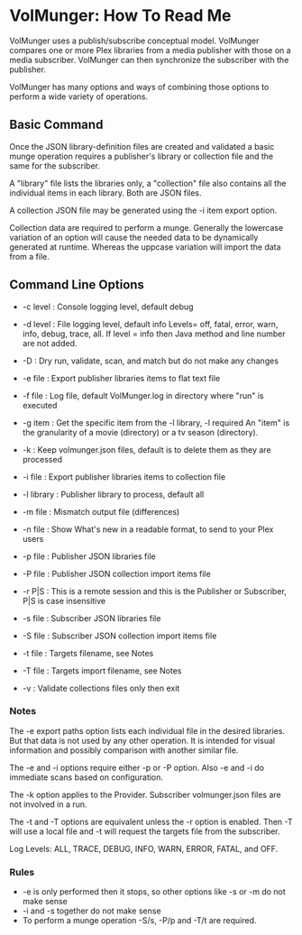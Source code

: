 
# VolMunger: How To Read Me

VolMunger uses a publish/subscribe conceptual model. VolMunger compares
one or more Plex libraries from a media publisher with those on a 
media subscriber. VolMunger can then synchronize the subscriber with
the publisher.

VolMunger has many options and ways of combining those options to perform
a wide variety of operations.

## Basic Command

Once the JSON library-definition files are created and validated a basic
munge operation requires a publisher's library or collection file and
the same for the subscriber.

A "library" file lists the libraries only, a "collection" file also contains
all the individual items in each library. Both are JSON files.

A collection JSON file may be generated using the -i item export option.

Collection data are required to perform a munge. Generally the lowercase
variation of an option will cause the needed data to be dynamically generated
at runtime. Whereas the uppcase variation will import the data from a file.

## Command Line Options

 * -c level : Console logging level, default debug
 
 * -d level : File logging level, default info 
      Levels= off, fatal, error, warn, info, debug, trace, all.
      If level = info then Java method and line number are not added.
 
 * -D : Dry run, validate, scan, and match but do not make any changes
 
 * -e file : Export publisher libraries items to flat text file
 
 * -f file : Log file, default VolMunger.log in directory where "run" is executed
 
 * -g item : Get the specific item from the -l library, -l required
             An "item" is the granularity of a movie (directory) or a tv season (directory).

 * -k : Keep volmunger.json files, default is to delete them as they are processed
 
 * -i file : Export publisher libraries items to collection file
 
 * -l library : Publisher library to process, default all
 
 * -m file : Mismatch output file (differences)

 * -n file : Show What's new in a readable format, to send to your Plex users

 * -p file : Publisher JSON libraries file
 
 * -P file : Publisher JSON collection import items file

 * -r P|S : This is a remote session and this is the Publisher or Subscriber, P|S is case insensitive 

 * -s file : Subscriber JSON libraries file
 
 * -S file : Subscriber JSON collection import items file
 
 * -t file : Targets filename, see Notes
 
 * -T file : Targets import filename, see Notes

 * -v : Validate collections files only then exit

### Notes

The -e export paths option lists each individual file in the desired
libraries. But that data is not used by any other operation. It is 
intended for visual information and possibly comparison with another
similar file.

The -e and -i options require either -p or -P option. Also -e and -i do
immediate scans based on configuration. 

The -k option applies to the Provider. Subscriber volmunger.json files are not
involved in a run.

The -t and -T options are equivalent unless the -r option is enabled. Then
-T will use a local file and -t will request the targets file from
the subscriber.

Log Levels: ALL, TRACE, DEBUG, INFO, WARN, ERROR, FATAL, and OFF.

### Rules
 * -e is only performed then it stops, so other options like -s or -m do not make sense
 * -i and -s together do not make sense
 * To perform a munge operation -S/s, -P/p and -T/t are required.
